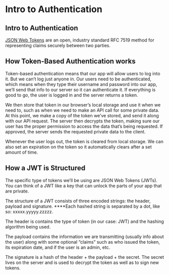 # Intro to Authentication

## Intro to Authentication

[JSON Web Tokens](https://jwt.io/) are an open, industry standard RFC 7519 method for representing claims securely between two parties.

## How Token-Based Authentication works

Token-based authentication means that our app will allow users to log into it. But we can’t log just anyone in. Our users need to be authenticated, which means when they type their username and password into our app, we’ll send that info to our server so it can authenticate it. If everything is good to go, the user is logged in and the server returns a token.

We then store that token in our browser’s local storage and use it when we need to, such as when we need to make an API call for some private data. At this point, we make a copy of the token we’ve stored, and send it along with our API request. The server then decrypts the token, making sure our user has the proper permission to access the data that’s being requested. If approved, the server sends the requested private data to the client.

Whenever the user logs out, the token is cleared from local storage. We can also set an expiration on the token so it automatically clears after a set amount of time.

## How a JWT is Structured

The specific type of tokens we’ll be using are JSON Web Tokens (JWTs). You can think of a JWT like a key that can unlock the parts of your app that are private.

The structure of a JWT consists of three encoded strings: the header, payload and signature. ****Each hashed string is separated by a dot, like so: xxxxx.yyyyy.zzzzz.

The header is contains the type of token (in our case: JWT) and the hashing algorithm being used.

The payload contains the information we are transmitting (usually info about the user) along with some optional “claims” such as who issued the token, its expiration date, and if the user is an admin, etc.

The signature is a hash of the header + the payload + the secret. The secret lives on the server and is used to decrypt the token as well as to sign new tokens.
